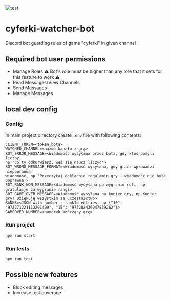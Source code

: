 ![test](https://github.com/Kryszak/cyferki-watcher-bot/actions/workflows/github-actions.yml/badge.svg)
# cyferki-watcher-bot
Discord bot guarding rules of game "cyferki" in given channel

## Required bot user permissions
- Manage Roles :warning: Bot's role must be higher than any role that it sets for this feature to work ⚠️
- Read Messages/View Channels
- Send Messages
- Manage Messages

## local dev config
### Config
In main project directory create `.env` file with following contents:
```
CLIENT_TOKEN=<token_bota>
WATCHED_CHANNEL=<nazwa kanału z grą>
BOT_ERROR_MESSAGE=<Wiadomość wysyłana przez bota, gdy ktoś pomyli liczby, 
np 'Co ty odkurwiasz, weź się naucz liczyć'>
BOT_WRONG_MESSAGE_FORMAT=<Wiadomość wysyłana, gdy gracz wprowadzi niepopranwą
wiadomość, np 'Przeczytaj dokładnie regulamin gry - wiadomość nie była poprawna'>
BOT_RANK_WON_MESSAGE=<Wiadomość wysyłana po wygraniu roli, np gratulacje za wygranie rangi>
BOT_GAME_OVER_MESSAGE=<Wiadomość wysyłana na koniec gry, np Koniec gry! Dziękuję wszystkim za uczestnictwo>
RANKS=<JSON with number - rankId entries, np {"10": "973271221112291409", "15": "973282436047839262"}> 
GAMEOVER_NUMBER=<numerek kończący grę>
```

### Run project
```npm run start```

### Run tests
```npm run test```

## Possible new features
- Block editing messages
- Increase test coverage
